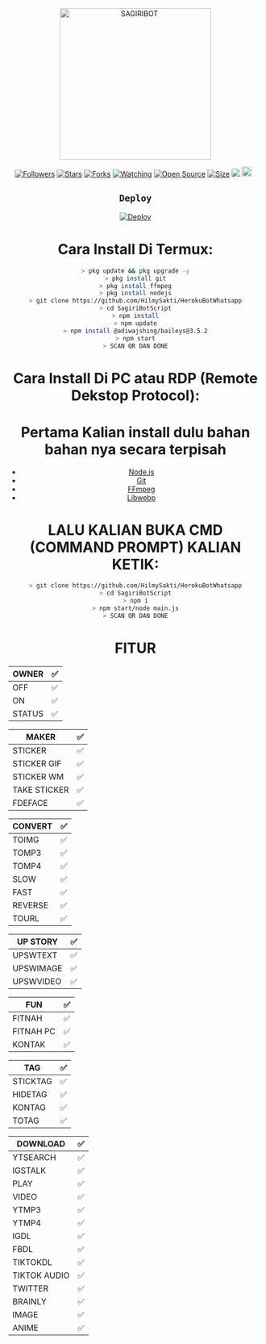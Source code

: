 <div align="center">
<img src="https://k.top4top.io/p_2083soily1.jpeg" alt="SAGIRIBOT" width="300" />
  
  <p align="center">
<a href="https://github.com/HilmySakti/followers"><img title="Followers" src="https://img.shields.io/github/followers/zeeoneofc?color=red&style=flat-square"></a>
<a href="https://github.com/HilmySakti/HerokuBotWhatsapp/stargazers/"><img title="Stars" src="https://img.shields.io/github/stars/HilmySakti/HerokuBotWhatsapp?color=blue&style=flat-square"></a>
<a href="https://github.com/HilmySakti/HerokuBotWhatsapp/network/members"><img title="Forks" src="https://img.shields.io/github/forks/HilmySakti/HerokuBotWhatsapp?color=red&style=flat-square"></a>
<a href="https://github.com/HilmySakti/HerokuBotWhatsapp/watchers"><img title="Watching" src="https://img.shields.io/github/watchers/HilmySakti/HerokuBotWhatsapp?label=Watchers&color=blue&style=flat-square"></a>
<a href="https://github.com/HilmySakti/HerokuBotWhatsapp"><img title="Open Source" src="https://badges.frapsoft.com/os/v2/open-source.svg?v=103"></a>
<a href="https://github.com/HilmySakti/HerokuBotWhatsapp/"><img title="Size" src="https://img.shields.io/github/repo-size/HilmySakti/HerokuBotWhatsapp?style=flat-square&color=green"></a>
<a href="https://hits.seeyoufarm.com"><img src="https://hits.seeyoufarm.com/api/count/incr/badge.svg?url=https%3A%2F%2Fgithub.com%2FHilmySakti%2FHerokuBotWhatsapp%2F&count_bg=%2379C83D&title_bg=%23555555&icon=probot.svg&icon_color=%2300FF6D&title=hits&edge_flat=false"/></a>
<a href="https://github.com/HilmySakti/HerokuBotWhatsapp/graphs/commit-activity"><img height="20" src="https://img.shields.io/badge/Maintained%3F-yes-green.svg"></a>&nbsp;&nbsp;
</p>
<p align='center'>
    </p>

## ```Deploy```

[![Deploy](https://www.herokucdn.com/deploy/button.svg)](https://heroku.com/deploy?template=https://github.com/HilmySakti/HerokuBotWhatsapp/)

# Cara Install Di Termux:
```bash
> pkg update && pkg upgrade -y
> pkg install git
> pkg install ffmpeg
> pkg install nodejs
> git clone https://github.com/HilmySakti/HerokuBotWhatsapp
> cd SagiriBotScript
> npm install
> npm update
> npm install @adiwajshing/baileys@3.5.2
> npm start
> SCAN QR DAN DONE
```

# Cara Install Di PC atau RDP (Remote Dekstop Protocol):
# Pertama Kalian install dulu bahan bahan nya secara terpisah
* [Node.js](https://nodejs.org/en/)
* [Git](https://git-scm.com/downloads)
* [FFmpeg](https://github.com/BtbN/FFmpeg-Builds/releases/download/autobuild-2020-12-08-13-03/ffmpeg-n4.3.1-26-gca55240b8c-win64-gpl-4.3.zip)
* [Libwebp](https://developers.google.com/speed/webp/download)
# LALU KALIAN BUKA CMD (COMMAND PROMPT) KALIAN KETIK:
```bash
> git clone https://github.com/HilmySakti/HerokuBotWhatsapp
> cd SagiriBotScript
> npm i
> npm start/node main.js
> SCAN QR DAN DONE
```

# FITUR

| OWNER |✅|
| ------------- | ------------- |
| OFF |✅|
| ON |✅|
| STATUS |✅|

| MAKER |✅|
| ------------- | ------------- |
| STICKER |✅|
| STICKER GIF |✅|
| STICKER WM |✅|
| TAKE STICKER |✅|
| FDEFACE |✅|

| CONVERT |✅|
| ------------- | ------------- |
| TOIMG |✅|
| TOMP3 |✅|
| TOMP4 |✅|
| SLOW |✅|
| FAST |✅|
| REVERSE |✅|
| TOURL |✅|

| UP STORY |✅|
| ------------- | ------------- |
| UPSWTEXT |✅|
| UPSWIMAGE |✅|
| UPSWVIDEO  |✅|

| FUN |✅|
| ------------- | ------------- |
| FITNAH |✅|
| FITNAH PC |✅|
| KONTAK |✅|


| TAG |✅|
| ------------- | ------------- |
| STICKTAG |✅|
| HIDETAG |✅|
| KONTAG |✅|
| TOTAG |✅|

| DOWNLOAD |✅|
| ------------- | ------------- |
| YTSEARCH |✅|
| IGSTALK |✅|
| PLAY |✅|
| VIDEO |✅|
| YTMP3 |✅|
| YTMP4 |✅|
| IGDL |✅|
| FBDL |✅|
| TIKTOKDL |✅|
| TIKTOK AUDIO |✅|
| TWITTER |✅|
| BRAINLY |✅|
| IMAGE |✅|
| ANIME |✅|

